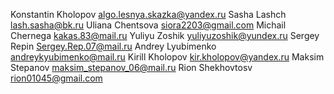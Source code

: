 Konstantin Kholopov algo.lesnya.skazka@yandex.ru
Sasha Lashch lash.sasha@bk.ru
Uliana Chentsova siora2203@gmail.com
Michail Chernega kakas.83@mail.ru
Yuliyu Zoshik yuliyuzoshik@yundex.ru
Sergey Repin Sergey.Rep.07@mail.ru
Andrey Lyubimenko andreykyubimenko@mail.ru
Kirill Kholopov kir.kholopov@yandex.ru
Maksim Stepanov maksim_stepanov_06@mail.ru
Rion Shekhovtosv rion01045@gmail.com
